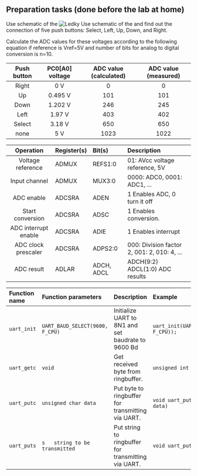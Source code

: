 ## Preparation tasks (done before the lab at home)

Use schematic of the ![Ledky](https://user-images.githubusercontent.com/60606149/99425832-af712280-2903-11eb-95d5-b65c775a7471.png) Use schematic of the and find out the connection of five push buttons: Select, Left, Up, Down, and Right.


Calculate the ADC values for these voltages according to the following equation if reference is Vref=5V and number of bits for analog to digital conversion is n=10.


   | **Push button** | **PC0[A0] voltage** | **ADC value (calculated)** | **ADC value (measured)** |
   | :-: | :-: | :-: | :-: |
   | Right  | 0&nbsp;V | 0 | 0 |
   | Up     | 0.495&nbsp;V | 101 | 101 |
   | Down   |  1.202&nbsp;V| 246 | 245 |
   | Left   |  1.97&nbsp;V | 403 | 402 |
   | Select |  3.18&nbsp;V | 650 | 650 |
   | none   |  5&nbsp;V    | 1023| 1022 |
   
   | **Operation** | **Register(s)** | **Bit(s)** | **Description** |
   | :-: | :-- | :-- | :-- |
   | Voltage reference | ADMUX | REFS1:0 | 01: AVcc voltage reference, 5V |
   | Input channel | ADMUX | MUX3:0 | 0000: ADC0, 0001: ADC1, ... |
   | ADC enable | ADCSRA | ADEN | 1 Enables ADC, 0 turn it off|
   | Start conversion | ADCSRA | ADSC | 1 Enables conversion.  |
   | ADC interrupt enable | ADCSRA | ADIE | 1 Enables interrupt |
   | ADC clock prescaler | ADCSRA | ADPS2:0 | 000: Division factor 2, 001: 2, 010: 4, ...|
   | ADC result | ADLAR | ADCH, ADCL | ADCH(9:2) ADCL(1:0) ADC results |
   
   | **Function name** | **Function parameters** | **Description** | **Example** |
   | :-- | :-- | :-- | :-- |
   | `uart_init` | `UART_BAUD_SELECT(9600, F_CPU)` | Initialize UART to 8N1 and set baudrate to 9600&nbsp;Bd | `uart_init(UART_BAUD_SELECT(9600, F_CPU));` |
   | `uart_getc` | `void`| Get received byte from ringbuffer. | `unsigned int uart_getc (void)`|
   | `uart_putc` | `unsigned char data` | Put byte to ringbuffer for transmitting via UART. | `void uart_putc(unsigned char data)`|
   | `uart_puts` | `s	string to be transmitted`| Put string to ringbuffer for transmitting via UART.|`void uart_puts(const char * s)`|	
